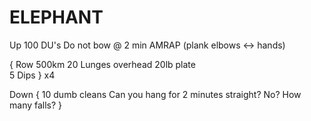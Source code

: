 # ELEPHANT

Up 
100 DU's 
Do not bow @ 2 min AMRAP (plank elbows <-> hands)

{
Row 500km 
20 Lunges overhead 20lb plate  
5 Dips 
} x4 

Down
{
10 dumb cleans 
Can you hang for 2 minutes straight? No? How many falls? 
}
